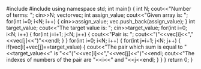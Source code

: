 #include<iostream>
#include<vector>
using namespace std;
int main()
{
    int N;
    cout<<"Number of terms: ";
    cin>>N;
    vector<int>vec;
    int assign_value;
    cout<<"Given array is: ";
    for(int i=0; i<N; i++)
    {
        cin>>assign_value;
        vec.push_back(assign_value);
    }
    int target_value;
    cout<<"The target value is: ";
    cin>>target_value;
    for(int i=0; i<N; i++)
    {
        for(int j=i+1; j<N; j++)
        {
            cout<<"Pair is: ";
            cout<<"("<<vec[i]<<","<<vec[j]<<")"<<endl;
        }
    }
    for(int i=0; i<N; i++)
    {
        for(int j=i+1; j<N; j++)
        {
            if(vec[i]+vec[j]==target_value)
            {
                cout<<"The pair which sum is equal to "<<target_value<<" is "<<"("<<vec[i]<<","<<vec[j]<<")"<<endl;
                cout<<"The indexes of numbers of the pair are "<<i<<" and "<<j<<endl;
            }
        }
    }
    return 0;
}
